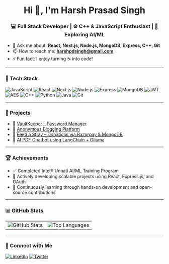 <h1 align="center">Hi 👋, I'm Harsh Prasad Singh</h1>
<h3 align="center">💻 Full Stack Developer | ⚙️ C++ & JavaScript Enthusiast | 🤖 Exploring AI/ML</h3>

- 💬 Ask me about: **React, Next.js, Node.js, MongoDB, Express, C++, Git**
- 📫 How to reach me: **harshpdsingh@gmail.com**
- ⚡ Fun fact: I enjoy turning ☕ into code!

---

### 🚀 Tech Stack

![JavaScript](https://img.shields.io/badge/-JavaScript-black?style=flat-square&logo=javascript)
![React](https://img.shields.io/badge/-React-black?style=flat-square&logo=react)
![Next.js](https://img.shields.io/badge/-Next.js-black?style=flat-square&logo=next.js)
![Node.js](https://img.shields.io/badge/-Node.js-black?style=flat-square&logo=node.js)
![Express](https://img.shields.io/badge/-Express-black?style=flat-square&logo=express)
![MongoDB](https://img.shields.io/badge/-MongoDB-black?style=flat-square&logo=mongodb)
![JWT](https://img.shields.io/badge/-JWT-black?style=flat-square&logo=jsonwebtokens)
![AES](https://img.shields.io/badge/-AES-black?style=flat-square&logo=veracrypt&logoColor=white)
![C++](https://img.shields.io/badge/-C++-black?style=flat-square&logo=c%2B%2B)
![Python](https://img.shields.io/badge/-Python-black?style=flat-square&logo=python)
![Java](https://img.shields.io/badge/-Java-black?style=flat-square&logo=java)
![Git](https://img.shields.io/badge/-Git-black?style=flat-square&logo=git)


---

### 💼 Projects
- 🔐 [VaultKeeper - Password Manager](https://github.com/harshpdsingh/Password-Manager-MERN)
- 📝 [Anonymous Blogging Platform](https://github.com/harshpdsingh/Secrets-Blog-Website)
- 🐾 [Feed a Stray – Donations via Razorpay & MongoDB](https://github.com/harshpdsingh/Feed-a-Stray)
- 📄 [AI PDF Chatbot using LangChain + Ollama](https://github.com/harshpdsingh/AI-pdf-reader-Chatbot)

---

### 🏆 Achievements

- ✅ Completed Intel® Unnati AI/ML Training Program  
- 🚀 Actively developing scalable projects using React, Express.js, and OAuth  
- 🎯 Continuously learning through hands-on development and open-source contributions

---
### 📊 GitHub Stats
<table>
  <tr>
    <td>
      <img src="https://github-readme-stats.vercel.app/api?username=harshpdsingh&show_icons=true&theme=radical" alt="GitHub Stats" />
    </td>
    <td>
      <img src="https://github-readme-stats.vercel.app/api/top-langs/?username=harshpdsingh&layout=compact&langs_count=10&theme=radical" alt="Top Languages" />
    </td>
  </tr>
</table>


---

### 🔗 Connect with Me
[![LinkedIn](https://img.shields.io/badge/-LinkedIn-blue?style=flat-square&logo=linkedin)](https://www.linkedin.com/in/harsh-prasad-singh-414655261/)
[![Twitter](https://img.shields.io/badge/-Twitter-1DA1F2?style=flat-square&logo=twitter&logoColor=white)](https://twitter.com/harsh_pd_singh)

